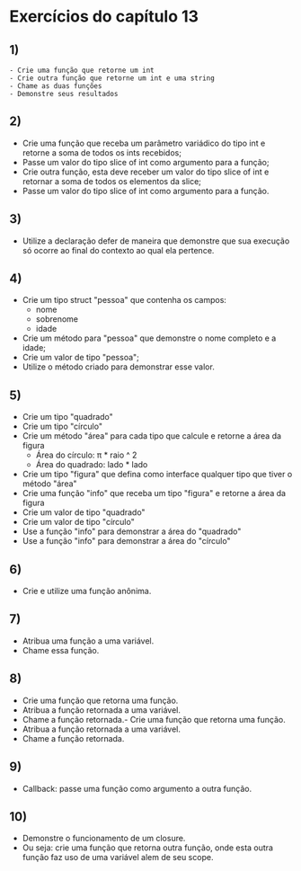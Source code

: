 # Exercícios do capítulo 13

## 1)

    - Crie uma função que retorne um int
    - Crie outra função que retorne um int e uma string
    - Chame as duas funções
    - Demonstre seus resultados

## 2)

- Crie uma função que receba um parâmetro variádico do tipo int e 
  retorne a soma de todos os ints recebidos;
- Passe um valor do tipo slice of int como argumento para a função;
- Crie outra função, esta deve receber um valor do tipo slice of int e 
  retornar a soma de todos os elementos da slice;
- Passe um valor do tipo slice of int como argumento para a função.

## 3) 

- Utilize a declaração defer de maneira que demonstre que sua execução só ocorre ao final do contexto ao qual ela pertence.

## 4)

- Crie um tipo struct "pessoa" que contenha os campos:
    - nome
    - sobrenome
    - idade
- Crie um método para "pessoa" que demonstre o nome completo e a idade;
- Crie um valor de tipo "pessoa";
- Utilize o método criado para demonstrar esse valor.

## 5)

- Crie um tipo "quadrado"
- Crie um tipo "círculo"
- Crie um método "área" para cada tipo que calcule e retorne a área da figura
    - Área do círculo:  π * raio ^ 2
    - Área do quadrado: lado * lado
- Crie um tipo "figura" que defina como interface qualquer tipo que tiver o método "área"
- Crie uma função "info" que receba um tipo "figura" e retorne a área da figura
- Crie um valor de tipo "quadrado"
- Crie um valor de tipo "círculo"
- Use a função "info" para demonstrar a área do "quadrado"
- Use a função "info" para demonstrar a área do "círculo"

## 6)

- Crie e utilize uma função anônima.

## 7)

- Atribua uma função a uma variável.
- Chame essa função.

## 8)

- Crie uma função que retorna uma função.
- Atribua a função retornada a uma variável.
- Chame a função retornada.- Crie uma função que retorna uma função.
- Atribua a função retornada a uma variável.
- Chame a função retornada.

## 9)

- Callback: passe uma função como argumento a outra função.

## 10)

- Demonstre o funcionamento de um closure.
- Ou seja: crie uma função que retorna outra função, onde esta outra função faz uso de uma variável alem de seu scope.